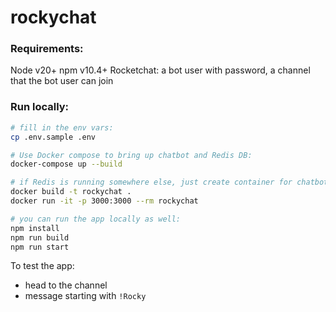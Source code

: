 # rockychat

### Requirements:
Node v20+
npm v10.4+
Rocketchat: a bot user with password, a channel that the bot user can join

### Run locally:
```bash
# fill in the env vars:
cp .env.sample .env

# Use Docker compose to bring up chatbot and Redis DB:
docker-compose up --build

# if Redis is running somewhere else, just create container for chatbot:
docker build -t rockychat .
docker run -it -p 3000:3000 --rm rockychat

# you can run the app locally as well:
npm install
npm run build
npm run start
```

To test the app:
- head to the channel
- message starting with `!Rocky`
